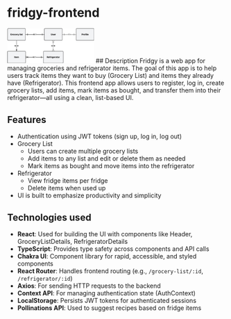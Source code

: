 # fridgy-frontend
<img src="./src/assets/Fridgy ERD.png" alt="Fridgy ERD" width="200"/>
## Description
Fridgy is a web app for managing groceries and refrigerator items. The goal of this app is to help users track items they want to buy (Grocery List) and items they already have (Refrigerator). This frontend app allows users to register, log in, create grocery lists, add items, mark items as bought, and transfer them into their refrigerator—all using a clean, list-based UI.

## Features
- Authentication using JWT tokens (sign up, log in, log out)
- Grocery List
  - Users can create multiple grocery lists
  - Add items to any list and edit or delete them as needed
  - Mark items as bought and move items into the refrigerator
- Refrigerator
  - View fridge items per fridge
  - Delete items when used up
- UI is built to emphasize productivity and simplicity

## Technologies used
- **React**: Used for building the UI with components like Header, GroceryListDetails, RefrigeratorDetails
- **TypeScript**: Provides type safety across components and API calls
- **Chakra UI**: Component library for rapid, accessible, and styled components
- **React Router**: Handles frontend routing (e.g., `/grocery-list/:id`, `/refrigerator/:id`)
- **Axios**: For sending HTTP requests to the backend
- **Context API**: For managing authentication state (AuthContext)
- **LocalStorage**: Persists JWT tokens for authenticated sessions
- **Pollinations API**: Used to suggest recipes based on fridge items
